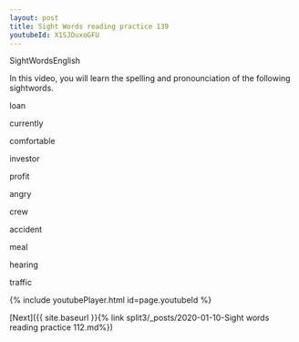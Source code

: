 ```yaml
---
layout: post
title: Sight Words reading practice 139
youtubeId: X1SJDuxoGFU
---
```

 
 
SightWordsEnglish

In this video, you will learn the spelling and pronounciation of the following sightwords.

loan

currently

comfortable

investor

profit

angry

crew

accident

meal

hearing

traffic

 
{% include youtubePlayer.html id=page.youtubeId %}
 
 

[Next]({{ site.baseurl }}{% link  split3/_posts/2020-01-10-Sight words reading practice 112.md%})
 
